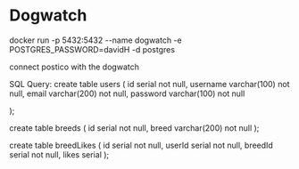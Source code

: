 # Dogwatch

docker run -p 5432:5432 --name dogwatch -e POSTGRES_PASSWORD=davidH -d postgres

connect postico with the dogwatch

SQL Query:
create table users (
	id serial not null,
	username varchar(100) not null,
	email varchar(200) not null,
	password varchar(100) not null

);

create table breeds (
	id serial not null,
	breed varchar(200) not null
);

create table breedLikes (
	id serial not null,
	userId serial not null,
	breedId serial not null,
	likes serial
);
